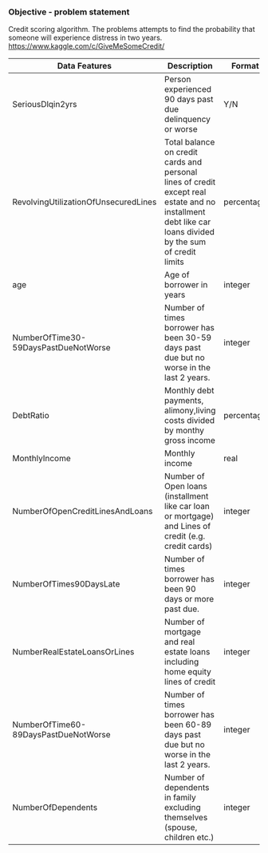 ### Objective - problem statement
Credit scoring algorithm. The problems attempts to find the probability that someone will experience distress in two years.
https://www.kaggle.com/c/GiveMeSomeCredit/

Data Features | Description | Format
--------------|-------------|---
SeriousDlqin2yrs | Person experienced 90 days past due delinquency or worse 	| Y/N
RevolvingUtilizationOfUnsecuredLines | Total balance on credit cards and personal lines of credit except real estate and no installment debt like car loans divided by the sum of credit limits	| percentage
age |	Age of borrower in years	| integer
NumberOfTime30-59DaysPastDueNotWorse| Number of times borrower has been 30-59 days past due but no worse in the last 2 years. |	integer
DebtRatio | Monthly debt payments, alimony,living costs divided by monthy gross income	| percentage
MonthlyIncome |	Monthly income	| real
NumberOfOpenCreditLinesAndLoans | Number of Open loans (installment like car loan or mortgage) and Lines of credit (e.g. credit cards) |	integer
NumberOfTimes90DaysLate |	Number of times borrower has been 90 days or more past due.	| integer
NumberRealEstateLoansOrLines |	Number of mortgage and real estate loans including home equity lines of credit	| integer
NumberOfTime60-89DaysPastDueNotWorse |	Number of times borrower has been 60-89 days past due but no worse in the last 2 years. |	integer
NumberOfDependents |	Number of dependents in family excluding themselves (spouse, children etc.) |	integer
